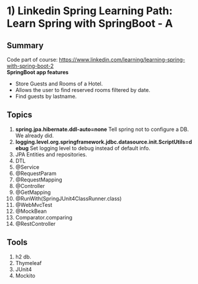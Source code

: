 # 1) Linkedin Spring Learning Path: Learn Spring with SpringBoot - A 
## Summary
Code part of course: https://www.linkedin.com/learning/learning-spring-with-spring-boot-2  
**SpringBoot app features** 
* Store Guests and Rooms of a Hotel. 
* Allows the user to find reserved rooms filtered by date.
* Find guests by lastname.
  
## Topics
1) **spring.jpa.hibernate.ddl-auto=none** Tell spring not to configure a DB. We already did.
2) **logging.level.org.springframework.jdbc.datasource.init.ScriptUtils=debug** Set logging level to debug instead of default info.
3) JPA Entities and repositories.
4) DTL
5) @Service
6) @RequestParam
7) @RequestMapping
8) @Controller
9) @GetMapping
10) @RunWith(SpringJUnit4ClassRunner.class)
11) @WebMvcTest
12) @MockBean
13) Comparator.comparing
14) @RestController

## Tools
1) h2 db.
2) Thymeleaf
3) JUnit4
4) Mockito